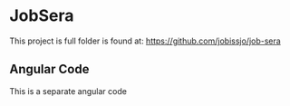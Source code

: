# JobSera

This project is full folder is found at: https://github.com/jobissjo/job-sera

## Angular Code

This is a separate angular code
